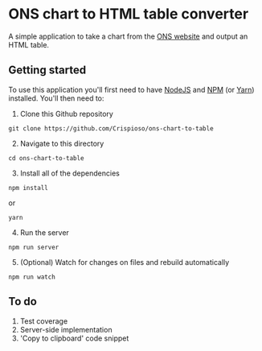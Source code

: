 # ONS chart to HTML table converter

A simple application to take a chart from the [ONS website](https://www.ons.gov.uk) and output an HTML table.

## Getting started

To use this application you'll first need to have [NodeJS](https://nodejs.org/en/) and [NPM](https://www.npmjs.com/) (or [Yarn](https://yarnpkg.com/lang/en/)) installed. You'll then need to:

1. Clone this Github repository
```
git clone https://github.com/Crispioso/ons-chart-to-table
```
2. Navigate to this directory
```
cd ons-chart-to-table
```
3. Install all of the dependencies
```
npm install
```
or
```
yarn
```
4. Run the server
```
npm run server
```

5. (Optional) Watch for changes on files and rebuild automatically
```
npm run watch
```

## To do

1. Test coverage
2. Server-side implementation
3. 'Copy to clipboard' code snippet